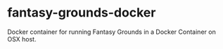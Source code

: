 # fantasy-grounds-docker
Docker container for running Fantasy Grounds in a Docker Container on OSX host.
